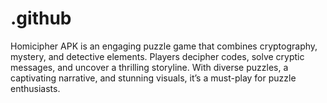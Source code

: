 # .github
Homicipher APK is an engaging puzzle game that combines cryptography, mystery, and detective elements. Players decipher codes, solve cryptic messages, and uncover a thrilling storyline. With diverse puzzles, a captivating narrative, and stunning visuals, it’s a must-play for puzzle enthusiasts.
